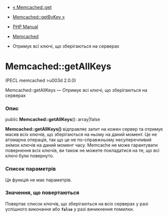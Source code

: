 - [« Memcached::get](memcached.get.md)
- [Memcached::getByKey »](memcached.getbykey.md)

- [PHP Manual](index.md)
- [Memcached](class.memcached.md)
- Отримує всі ключі, що зберігаються на серверах

# Memcached::getAllKeys

(PECL memcached \>u003d 2.0.0)

Memcached::getAllKeys — Отримує всі ключі, що зберігаються на серверах

### Опис

public **Memcached::getAllKeys**(): array\|false

**Memcached::getAllKeys()** відправляє запит на кожен сервер та
отримує масив всіх ключів, що зберігаються на ньому на даний момент. Це не
атомарна операція, так що це не по-справжньому несуперечливий знімок
ключів на даний момент часу. Memcache не може гарантувати повернення
всіх ключів, ви також не можете покладатися на те, що всі ключі були
повернуто.

### Список параметрів

Ця функція не має параметрів.

### Значення, що повертаються

Повертає список ключів, що зберігаються на всіх серверах у разі успішного
виконання або **`false`** у разі виникнення помилки.
